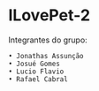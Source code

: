 # ILovePet-2

Integrantes do grupo:

    
    • Jonathas Assunção
    • Josué Gomes 
    • Lucio Flavio 
    • Rafael Cabral